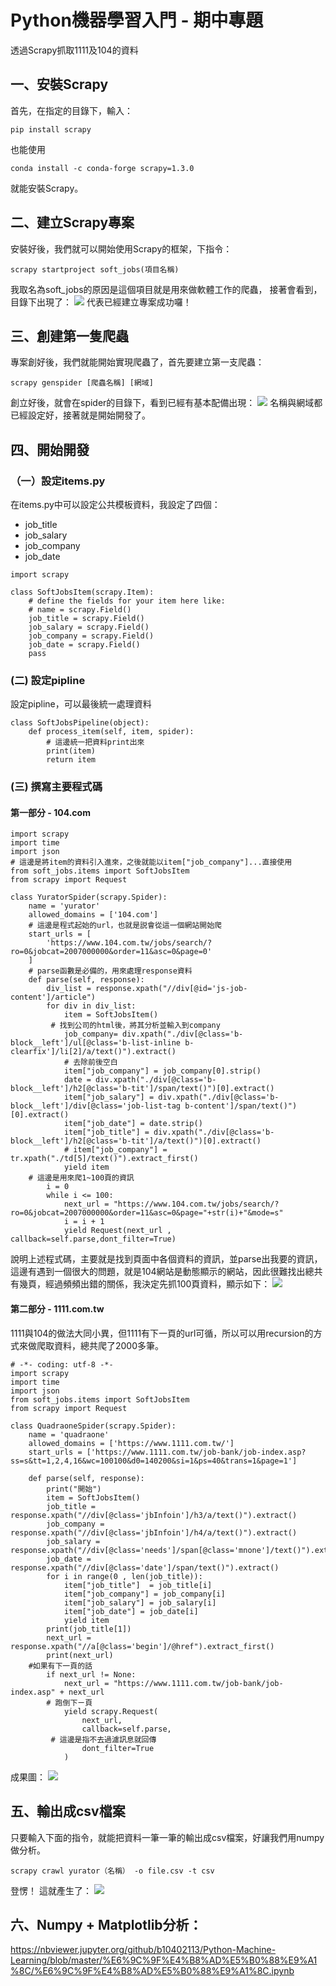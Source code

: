 # Python機器學習入門 - 期中專題
透過Scrapy抓取1111及104的資料
## 一、安裝Scrapy
首先，在指定的目錄下，輸入：
```
pip install scrapy
```
也能使用
```
conda install -c conda-forge scrapy=1.3.0
```
就能安裝Scrapy。
## 二、建立Scrapy專案
安裝好後，我們就可以開始使用Scrapy的框架，下指令：
```
scrapy startproject soft_jobs(項目名稱)
```
我取名為soft_jobs的原因是這個項目就是用來做軟體工作的爬蟲，
接著會看到，目錄下出現了：
![](https://i.imgur.com/exob3rj.png)
代表已經建立專案成功囉！
## 三、創建第一隻爬蟲
專案創好後，我們就能開始實現爬蟲了，首先要建立第一支爬蟲：
```
scrapy genspider [爬蟲名稱] [網域]
```
創立好後，就會在spider的目錄下，看到已經有基本配備出現：
![](https://i.imgur.com/AfkZiTt.png)
名稱與網域都已經設定好，接著就是開始開發了。

## 四、開始開發
### （一）設定items.py
在items.py中可以設定公共模板資料，我設定了四個：
*	job_title
*	job_salary
*	job_company
*	job_date
```python=
import scrapy

class SoftJobsItem(scrapy.Item):
    # define the fields for your item here like:
    # name = scrapy.Field()
    job_title = scrapy.Field()
    job_salary = scrapy.Field()
    job_company = scrapy.Field()
    job_date = scrapy.Field()
    pass

```
### (二) 設定pipline
設定pipline，可以最後統一處理資料
```python=
class SoftJobsPipeline(object):
    def process_item(self, item, spider):
		# 這邊統一把資料print出來
        print(item)
        return item
```
### (三) 撰寫主要程式碼
#### 第一部分 - 104.com
```python3
import scrapy
import time
import json
# 這邊是將item的資料引入進來，之後就能以item["job_company"]...直接使用
from soft_jobs.items import SoftJobsItem
from scrapy import Request

class YuratorSpider(scrapy.Spider):
    name = 'yurator'
    allowed_domains = ['104.com']
	# 這邊是程式起始的url，也就是説會從這一個網站開始爬
    start_urls = [
        'https://www.104.com.tw/jobs/search/?ro=0&jobcat=2007000000&order=11&asc=0&page=0'
    ]
	# parse函數是必備的，用來處理response資料
    def parse(self, response):
        div_list = response.xpath("//div[@id='js-job-content']/article")
        for div in div_list:
            item = SoftJobsItem()
	     # 找到公司的html後，將其分析並輸入到company
            job_company= div.xpath("./div[@class='b-block__left']/ul[@class='b-list-inline b-clearfix']/li[2]/a/text()").extract()
            # 去除前後空白
            item["job_company"] = job_company[0].strip()
            date = div.xpath("./div[@class='b-block__left']/h2[@class='b-tit']/span/text()")[0].extract()
            item["job_salary"] = div.xpath("./div[@class='b-block__left']/div[@class='job-list-tag b-content']/span/text()")[0].extract()
            item["job_date"] = date.strip()
            item["job_title"] = div.xpath("./div[@class='b-block__left']/h2[@class='b-tit']/a/text()")[0].extract()
            # item["job_company"] = tr.xpath("./td[5]/text()").extract_first()
            yield item
	# 這邊是用來爬1~100頁的資訊
        i = 0
        while i <= 100:
            next_url = "https://www.104.com.tw/jobs/search/?ro=0&jobcat=2007000000&order=11&asc=0&page="+str(i)+"&mode=s"
            i = i + 1
            yield Request(next_url , callback=self.parse,dont_filter=True)
```
說明上述程式碼，主要就是找到頁面中各個資料的資訊，並parse出我要的資訊，這邊有遇到一個很大的問題，就是104網站是動態顯示的網站，因此很難找出總共有幾頁，經過頻頻出錯的關係，我決定先抓100頁資料，顯示如下：
![](https://i.imgur.com/uKGxDjR.png)

#### 第二部分 - 1111.com.tw
1111與104的做法大同小異，但1111有下一頁的url可循，所以可以用recursion的方式來做爬取資料，總共爬了2000多筆。
```python=
# -*- coding: utf-8 -*-
import scrapy
import time
import json
from soft_jobs.items import SoftJobsItem
from scrapy import Request

class QuadraoneSpider(scrapy.Spider):
    name = 'quadraone'
    allowed_domains = ['https://www.1111.com.tw/']
    start_urls = ['https://www.1111.com.tw/job-bank/job-index.asp?ss=s&tt=1,2,4,16&wc=100100&d0=140200&si=1&ps=40&trans=1&page=1']

    def parse(self, response):
        print("開始")
        item = SoftJobsItem()
        job_title = response.xpath("//div[@class='jbInfoin']/h3/a/text()").extract()
        job_company = response.xpath("//div[@class='jbInfoin']/h4/a/text()").extract()
        job_salary = response.xpath("//div[@class='needs']/span[@class='mnone']/text()").extract()
        job_date = response.xpath("//div[@class='date']/span/text()").extract()
        for i in range(0 , len(job_title)):
            item["job_title"]  = job_title[i]
            item["job_company"] = job_company[i]
            item["job_salary"] = job_salary[i]
            item["job_date"] = job_date[i]
            yield item
        print(job_title[1])
        next_url = response.xpath("//a[@class='begin']/@href").extract_first()
        print(next_url)
	#如果有下一頁的話
        if next_url != None:
            next_url = "https://www.1111.com.tw/job-bank/job-index.asp" + next_url
	    # 跑倒下ㄧ頁
            yield scrapy.Request(
                next_url,
                callback=self.parse,
		 # 這邊是指不去過濾訊息就回傳
                dont_filter=True
            )
```
成果圖：
![](https://i.imgur.com/2h2Y1ce.png)

## 五、輸出成csv檔案
只要輸入下面的指令，就能把資料一筆一筆的輸出成csv檔案，好讓我們用numpy做分析。
```
scrapy crawl yurator（名稱） -o file.csv -t csv
```
登愣！
這就產生了：
![](https://i.imgur.com/J23iO5k.png)

## 六、Numpy + Matplotlib分析：
https://nbviewer.jupyter.org/github/b10402113/Python-Machine-Learning/blob/master/%E6%9C%9F%E4%B8%AD%E5%B0%88%E9%A1%8C/%E6%9C%9F%E4%B8%AD%E5%B0%88%E9%A1%8C.ipynb
